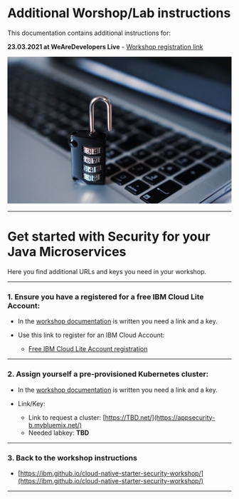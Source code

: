# Additional Worshop/Lab instructions

This documentation contains additional instructions for:

**23.03.2021 at WeAreDevelopers Live** - [Workshop registration link](https://www.wearedevelopers.com/sessions/get-started-with-securing-your-cloud-native-java-microservices-applications)

![](images/sec.jpg)

---

# Get started with Security for your Java Microservices

Here you find additional URLs and keys you need in your workshop.

---

### 1. Ensure you have a registered for a **free IBM Cloud Lite Account**:
  
  * In the [workshop documentation](https://ibm.github.io/cloud-native-starter-security-workshop/pre-work/CLOUD_ACCOUNT/) is written you need a link and a key. 

  * Use this link to register for an IBM Cloud Account:

    * [Free IBM Cloud Lite Account registration](http://ibm.biz/ibmcloudaccount4workshop)

---

### 2. Assign yourself a pre-provisioned Kubernetes cluster:

  * In the [workshop documentation](https://ibm.github.io/cloud-native-starter-security-workshop/pre-work/CLOUD_ACCOUNT/) is written you need a link and a key. 
  
  * Link/Key:

    * Link to request a cluster: [https://TBD.net/](https://appsecurity-b.mybluemix.net/)
    * Needed labkey: **TBD**

---

### 3. Back to the workshop instructions

  * [https://ibm.github.io/cloud-native-starter-security-workshop/](https://ibm.github.io/cloud-native-starter-security-workshop/)

---
